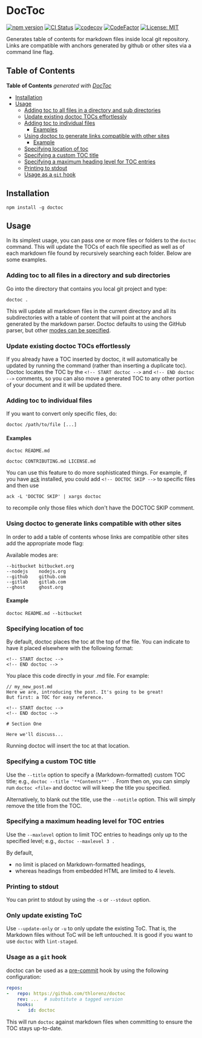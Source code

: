 # DocToc

[![npm version](https://badge.fury.io/js/%40technote-space%2Fdoctoc.svg)](https://badge.fury.io/js/%40technote-space%2Fdoctoc)
[![CI Status](https://github.com/technote-space/doctoc/workflows/CI/badge.svg)](https://github.com/technote-space/doctoc/actions)
[![codecov](https://codecov.io/gh/technote-space/doctoc/branch/master/graph/badge.svg)](https://codecov.io/gh/technote-space/doctoc)
[![CodeFactor](https://www.codefactor.io/repository/github/technote-space/doctoc/badge)](https://www.codefactor.io/repository/github/technote-space/doctoc)
[![License: MIT](https://img.shields.io/badge/License-MIT-blue.svg)](https://github.com/technote-space/doctoc/blob/master/LICENSE)

Generates table of contents for markdown files inside local git repository. Links are compatible with anchors generated
by github or other sites via a command line flag.

## Table of Contents

<!-- START doctoc generated TOC please keep comment here to allow auto update -->
<!-- DON'T EDIT THIS SECTION, INSTEAD RE-RUN doctoc TO UPDATE -->
**Table of Contents**  *generated with [DocToc](https://github.com/thlorenz/doctoc)*

- [Installation](#installation)
- [Usage](#usage)
  - [Adding toc to all files in a directory and sub directories](#adding-toc-to-all-files-in-a-directory-and-sub-directories)
  - [Update existing doctoc TOCs effortlessly](#update-existing-doctoc-tocs-effortlessly)
  - [Adding toc to individual files](#adding-toc-to-individual-files)
    - [Examples](#examples)
  - [Using doctoc to generate links compatible with other sites](#using-doctoc-to-generate-links-compatible-with-other-sites)
    - [Example](#example)
  - [Specifying location of toc](#specifying-location-of-toc)
  - [Specifying a custom TOC title](#specifying-a-custom-toc-title)
  - [Specifying a maximum heading level for TOC entries](#specifying-a-maximum-heading-level-for-toc-entries)
  - [Printing to stdout](#printing-to-stdout)
  - [Usage as a `git` hook](#usage-as-a-git-hook)

<!-- END doctoc generated TOC please keep comment here to allow auto update -->

## Installation

    npm install -g doctoc

## Usage

In its simplest usage, you can pass one or more files or folders to the
`doctoc` command. This will update the TOCs of each file specified as well as of
each markdown file found by recursively searching each folder. Below are some
examples.

### Adding toc to all files in a directory and sub directories

Go into the directory that contains you local git project and type:
    
    doctoc .

This will update all markdown files in the current directory and all its
subdirectories with a table of content that will point at the anchors generated
by the markdown parser. Doctoc defaults to using the GitHub parser, but other
[modes can be
specified](#using-doctoc-to-generate-links-compatible-with-other-sites).


### Update existing doctoc TOCs effortlessly

If you already have a TOC inserted by doctoc, it will automatically be updated by running the command (rather than inserting a duplicate toc). Doctoc locates the TOC by the `<!-- START doctoc -->` and `<!-- END doctoc -->` comments, so you can also move a generated TOC to any other portion of your document and it will be updated there.

### Adding toc to individual files

If you want to convert only specific files, do:

    doctoc /path/to/file [...]

#### Examples

    doctoc README.md

    doctoc CONTRIBUTING.md LICENSE.md

You can use this feature to do more sophisticated things. For example, if you
have [ack][ack] installed, you could add `<!-- DOCTOC SKIP -->` to specific
files and then use

    ack -L 'DOCTOC SKIP' | xargs doctoc

to recompile only those files which don't have the DOCTOC SKIP comment.

### Using doctoc to generate links compatible with other sites

In order to add a table of contents whose links are compatible other sites add the appropriate mode flag:

Available modes are:

```
--bitbucket bitbucket.org
--nodejs    nodejs.org
--github    github.com
--gitlab    gitlab.com
--ghost     ghost.org
```

#### Example

    doctoc README.md --bitbucket

### Specifying location of toc

By default, doctoc places the toc at the top of the file. You can indicate to have it placed elsewhere with the following format:

```
<!-- START doctoc -->
<!-- END doctoc -->
```

You place this code directly in your .md file. For example:

```
// my_new_post.md
Here we are, introducing the post. It's going to be great!
But first: a TOC for easy reference.

<!-- START doctoc -->
<!-- END doctoc -->

# Section One

Here we'll discuss...

```

Running doctoc will insert the toc at that location.

### Specifying a custom TOC title

Use the `--title` option to specify a (Markdown-formatted) custom TOC title; e.g., `doctoc --title '**Contents**' .` From then on, you can simply run `doctoc <file>` and doctoc will will keep the title you specified.

Alternatively, to blank out the title, use the `--notitle` option. This will simply remove the title from the TOC.

### Specifying a maximum heading level for TOC entries

Use the `--maxlevel` option to limit TOC entries to headings only up to the specified level; e.g., `doctoc --maxlevel 3 .`

By default,

- no limit is placed on Markdown-formatted headings,
- whereas headings from embedded HTML are limited to 4 levels.

### Printing to stdout

You can print to stdout by using the `-s` or `--stdout` option.

[ack]: http://beyondgrep.com/

### Only update existing ToC

Use `--update-only` or `-u` to only update the existing ToC. That is, the Markdown files without ToC will be left untouched. It is good if you want to use `doctoc` with `lint-staged`.

### Usage as a `git` hook

doctoc can be used as a [pre-commit](http://pre-commit.com) hook by using the
following configuration:

```yaml
repos:
-   repo: https://github.com/thlorenz/doctoc
    rev: ...  # substitute a tagged version
    hooks:
    -   id: doctoc
```

This will run `doctoc` against markdown files when committing to ensure the
TOC stays up-to-date.
